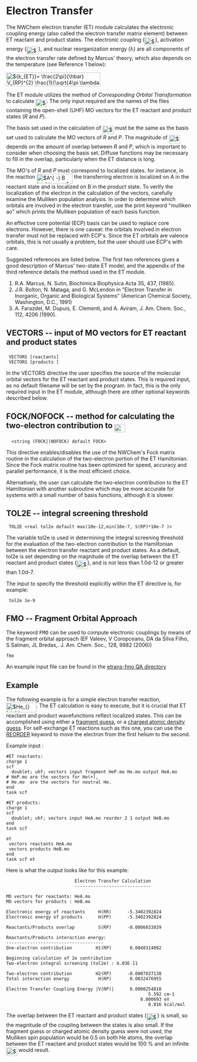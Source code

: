 # Electron Transfer

The NWChem electron transfer (ET) module calculates the electronic
coupling energy (also called the electron transfer matrix element)
between ET reactant and product states. The electronic coupling
(<img alt="$V_{RP}$" src="https://raw.githubusercontent.com/wiki/nwchemgit/nwchem/svgs/4cb79cac616f73ccf51965af40c2b949.svg?invert_in_darkmode&sanitize=true" align=middle width="29.57889pt" height="22.38192pt"/>), activation energy (<img alt="$\Delta G^{*}$" src="https://raw.githubusercontent.com/wiki/nwchemgit/nwchem/svgs/d4b6f1efc7506d98c4c1182d400b8b19.svg?invert_in_darkmode&sanitize=true" align=middle width="33.23397pt" height="22.59873pt"/>), and nuclear
reorganization energy (λ) are all components of the electron transfer
rate defined by Marcus' theory, which also depends on the temperature
(see Reference 1
below):

<img alt="${k_{ET}}= \frac{2\pi}{\hbar} V_{RP}^{2} \frac{1}{\sqrt{4\pi \lambda k_{B}T}} \exp \left( \frac{- \Delta G^{*}}{k_{B} T} \right)$" src="https://raw.githubusercontent.com/wiki/nwchemgit/nwchem/svgs/534ce113598ba681e3cbb214b4ef4072.svg?invert_in_darkmode&sanitize=true" align=middle width="255.900645pt" height="37.80348pt"/>

The ET module utilizes the method of *Corresponding Orbital
Transformation* to calculate <img alt="$V_{RP}$" src="https://raw.githubusercontent.com/wiki/nwchemgit/nwchem/svgs/4cb79cac616f73ccf51965af40c2b949.svg?invert_in_darkmode&sanitize=true" align=middle width="29.57889pt" height="22.38192pt"/>. The only input required are the
names of the files containing the open-shell (UHF) MO vectors for the ET
reactant and product states (*R* and *P*).

The basis set used in the calculation of <img alt="$V_{RP}$" src="https://raw.githubusercontent.com/wiki/nwchemgit/nwchem/svgs/4cb79cac616f73ccf51965af40c2b949.svg?invert_in_darkmode&sanitize=true" align=middle width="29.57889pt" height="22.38192pt"/> must be the same as
the basis set used to calculate the MO vectors of *R* and *P*. The
magnitude of <img alt="$V_{RP}$" src="https://raw.githubusercontent.com/wiki/nwchemgit/nwchem/svgs/4cb79cac616f73ccf51965af40c2b949.svg?invert_in_darkmode&sanitize=true" align=middle width="29.57889pt" height="22.38192pt"/> depends on the amount of overlap between *R* and
*P*, which is important to consider when choosing the basis set. Diffuse
functions may be necessary to fill in the overlap, particularly when the
ET distance is long.

The MO's of *R* and *P* must correspond to localized states. for
instance, in the reaction <img alt="$A^{ -} B \rightarrow  A B^{ -}$" src="https://raw.githubusercontent.com/wiki/nwchemgit/nwchem/svgs/15728481d59878d0e5ad1e52c3c03e12.svg?invert_in_darkmode&sanitize=true" align=middle width="97.899945pt" height="26.12412pt"/> the
transferring electron is localized on A in the reactant state and is
localized on B in the product state. To verify the localization of the
electron in the calculation of the vectors, carefully examine the
Mulliken population analysis. In order to determine which orbitals are
involved in the electron transfer, use the print keyword "mulliken ao"
which prints the Mulliken population of each basis function.

An effective core potential (ECP) basis can be used to replace core
electrons. However, there is one caveat: the orbitals involved in
electron transfer must not be replaced with ECP's. Since the ET orbitals
are valence orbitals, this is not usually a problem, but the user should
use ECP's with care.

Suggested references are listed below. The first two references gives a
good description of Marcus' two-state ET model, and the appendix of the
third reference details the method used in the ET module.

1.  R.A. Marcus, N. Sutin, Biochimica Biophysica Acta 35, 437, (1985).
2.  J.R. Bolton, N. Mataga, and G. McLendon in "Electron Transfer in
    Inorganic, Organic and Biological Systems" (American Chemical
    Society, Washington, D.C., 1991)
3.  A. Farazdel, M. Dupuis, E. Clementi, and A. Aviram, J. Am. Chem.
    Soc., 112, 4206 (1990).

## VECTORS -- input of MO vectors for ET reactant and product states

` VECTORS [reactants] `<string reactants_filename>  
` VECTORS [products ] `<string products_filename>

In the VECTORS directive the user specifies the source of the molecular
orbital vectors for the ET reactant and product states. This is required
input, as no default filename will be set by the program. In fact, this
is the only required input in the ET module, although there are other
optional keywords described
below.

## FOCK/NOFOCK -- method for calculating the two-electron contribution to <img alt="$V_{RP}$" src="https://raw.githubusercontent.com/wiki/nwchemgit/nwchem/svgs/4cb79cac616f73ccf51965af40c2b949.svg?invert_in_darkmode&sanitize=true" align=middle width="29.57889pt" height="22.38192pt"/>

`  <string (FOCK||NOFOCK) default FOCK>`

This directive enables/disables the use of the NWChem's Fock matrix
routine in the calculation of the two-electron portion of the ET
Hamiltonian. Since the Fock matrix routine has been optimized for speed,
accuracy and parallel performance, it is the most efficient choice.

Alternatively, the user can calculate the two-electron contribution to
the ET Hamiltonian with another subroutine which may be more accurate
for systems with a small number of basis functions, although it is
slower.

## TOL2E -- integral screening threshold

` TOL2E <real tol2e default max(10e-12,min(10e-7, S(RP)*10e-7 )>`

The variable tol2e is used in determining the integral screening
threshold for the evaluation of the two-electron contribution to the
Hamiltonian between the electron transfer reactant and product states.
As a default, tol2e is set depending on the magnitude of the overlap
between the ET reactant and product states (<img alt="$S_{RP}$" src="https://raw.githubusercontent.com/wiki/nwchemgit/nwchem/svgs/09e2ae89de9087b174958724cbf3e4e9.svg?invert_in_darkmode&sanitize=true" align=middle width="30.06795pt" height="22.38192pt"/>), and is not less
than 1.0d-12 or greater than 1.0d-7.

The input to specify the threshold explicitly within the ET directive
is, for example:
```
 tol2e 1e-9
```
##  FMO -- Fragment Orbital Approach

The keyword <tt>FMO</tt> can be used to compute electronic couplings by means of the fragment orbital approach
(EF Valeev, V Coropceanu, DA da Silva Filho, S Salman, JL Bredas,. J. Am. Chem. Soc., 128, 9882 (2006))

```
fmo
```
An example input file can be found in  the [etrans-fmo QA directory](../tree/master/QA/tests/etrans-fmo)

## Example

The following example is for a simple electron transfer reaction,
<img alt="$He_{} \rightarrow He^{ +}$" src="https://raw.githubusercontent.com/wiki/nwchemgit/nwchem/svgs/071c03bc68d9e9cb99efa0d16a160ace.svg?invert_in_darkmode&sanitize=true" align=middle width="81.53376pt" height="26.12412pt"/>. The ET calculation is easy to execute,
but it is crucial that ET reactant and product wavefunctions reflect
localized states. This can be accomplished using either a [fragment
guess](Hartree-Fock-Theory-for-Molecules#superposition-of-fragment-molecular-orbitals "wikilink"), or
a [charged atomic density
guess](Hartree-Fock-Theory-for-Molecules#atomic-guess-orbitals-with-charged-atoms "wikilink"). For
self-exchange ET reactions such as this one, you can use the
[REORDER](Hartree-Fock-Theory-for-Molecules#vectors----inputoutput-of-mo-vectors "wikilink") keyword
to move the electron from the first helium to the second.

Example input :
```
#ET reactants:  
charge 1  
scf   
  doublet; uhf; vectors input fragment HeP.mo He.mo output HeA.mo  
# HeP.mo are the vectors for He(+),   
# He.mo  are the vectors for neutral He.  
end  
task scf  
  
#ET products: 
charge 1  
scf   
  doublet; uhf; vectors input HeA.mo reorder 2 1 output HeB.mo  
end  
task scf  
  
et  
 vectors reactants HeA.mo   
 vectors products HeB.mo  
end  
task scf et
```
Here is what the output looks like for this example:
```
                          Electron Transfer Calculation  
                          -----------------------------  
  
MO vectors for reactants: HeA.mo  
MO vectors for products : HeB.mo  
  
Electronic energy of reactants     H(RR)      -5.3402392824  
Electronic energy of products      H(PP)      -5.3402392824  
  
Reactants/Products overlap         S(RP)      -0.0006033839  
  
Reactants/Products interaction energy:  
-------------------------------------  
One-electron contribution         H1(RP)       0.0040314092  
  
Beginning calculation of 2e contribution  
Two-electron integral screening (tol2e) : 6.03E-11  
  
Two-electron contribution         H2(RP)      -0.0007837138  
Total interaction energy           H(RP)       0.0032476955  
  
Electron Transfer Coupling Energy |V(RP)|      0.0000254810  
                                                      5.592 cm-1  
                                                   0.000693 eV  
                                                      0.016 kcal/mol
```
The overlap between the ET reactant and product states (<img alt="$S_{RP}$" src="https://raw.githubusercontent.com/wiki/nwchemgit/nwchem/svgs/09e2ae89de9087b174958724cbf3e4e9.svg?invert_in_darkmode&sanitize=true" align=middle width="30.06795pt" height="22.38192pt"/>) is
small, so the magnitude of the coupling between the states is also
small. If the fragment guess or charged atomic density guess were not
used, the Mulliken spin population would be 0.5 on both He atoms, the
overlap between the ET reactant and product states would be 100 % and an
infinite <img alt="$V_{RP}$" src="https://raw.githubusercontent.com/wiki/nwchemgit/nwchem/svgs/4cb79cac616f73ccf51965af40c2b949.svg?invert_in_darkmode&sanitize=true" align=middle width="29.57889pt" height="22.38192pt"/> would result.
